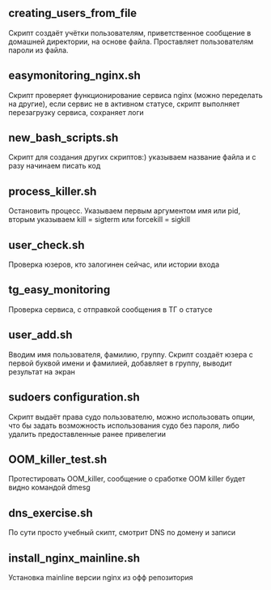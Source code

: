 ## creating_users_from_file
Скрипт создаёт учётки пользователям, приветственное сообщение в домашней директории, на основе файла. Проставляет пользователям пароли из файла.

## easymonitoring_nginx.sh
Скрипт проверяет функционирование сервиса nginx (можно переделать на другие), если сервис не в активном статусе, скрипт выполняет перезагрузку сервиса, сохраняет логи

## new_bash_scripts.sh
Скрипт для создания других скриптов:) указываем название файла и с разу начинаем писать код

## process_killer.sh
Остановить процесс. Указываем первым аргументом имя или pid, вторым указываем kill = sigterm или forcekill = sigkill

## user_check.sh
Проверка юзеров, кто залогинен сейчас, или истории входа

## tg_easy_monitoring
Проверка сервиса, с отправкой сообщения в ТГ о статусе

## user_add.sh
Вводим имя пользователя, фамилию, группу. Скрипт создаёт юзера с первой буквой имени и фамилией, добавляет в группу, выводит результат на экран

## sudoers configuration.sh
Скрипт выдаёт права судо пользователю, можно использовать опции, что бы задать возможность использования судо без пароля, либо удалить предоставленные ранее привелегии

## OOM_killer_test.sh
Протестировать OOM_killer, сообщение о сработке OOM killer будет видно командой dmesg

## dns_exercise.sh
По сути просто учебный скипт, смотрит DNS по домену и записи

## install_nginx_mainline.sh
Установка mainline версии nginx из офф репозитория
